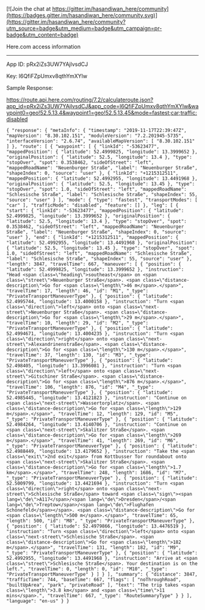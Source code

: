 
[![Join the chat at https://gitter.im/hasandiwan_here/community](https://badges.gitter.im/hasandiwan_here/community.svg)](https://gitter.im/hasandiwan_here/community?utm_source=badge&utm_medium=badge&utm_campaign=pr-badge&utm_content=badge)

Here.com access information
_______

App ID: pRx2iZs3UW7YAjlvsdCJ

Key: l6QfiFZpUmxv8qthYmXYlw

Sample Response:

https://route.api.here.com/routing/7.2/calculateroute.json?app_id=pRx2iZs3UW7YAjlvsdCJ&app_code=l6QfiFZpUmxv8qthYmXYlw&waypoint0=geo!52.5,13.4&waypoint1=geo!52.5,13.45&mode=fastest;car;traffic:disabled

`
{
    "response": {
        "metaInfo": {
            "timestamp": "2019-11-17T22:39:47Z",
            "mapVersion": "8.30.102.151",
            "moduleVersion": "7.2.201945-5735",
            "interfaceVersion": "2.6.74",
            "availableMapVersion": [
                "8.30.102.151"
            ]
        },
        "route": [
            {
                "waypoint": [
                    {
                        "linkId": "-53623477",
                        "mappedPosition": {
                            "latitude": 52.4999825,
                            "longitude": 13.3999652
                        },
                        "originalPosition": {
                            "latitude": 52.5,
                            "longitude": 13.4
                        },
                        "type": "stopOver",
                        "spot": 0.3538462,
                        "sideOfStreet": "left",
                        "mappedRoadName": "Neuenburger Straße",
                        "label": "Neuenburger Straße",
                        "shapeIndex": 0,
                        "source": "user"
                    },
                    {
                        "linkId": "+1215312511",
                        "mappedPosition": {
                            "latitude": 52.4992955,
                            "longitude": 13.4491968
                        },
                        "originalPosition": {
                            "latitude": 52.5,
                            "longitude": 13.45
                        },
                        "type": "stopOver",
                        "spot": 1.0,
                        "sideOfStreet": "left",
                        "mappedRoadName": "Schlesische Straße",
                        "label": "Schlesische Straße",
                        "shapeIndex": 55,
                        "source": "user"
                    }
                ],
                "mode": {
                    "type": "fastest",
                    "transportModes": [
                        "car"
                    ],
                    "trafficMode": "disabled",
                    "feature": []
                },
                "leg": [
                    {
                        "start": {
                            "linkId": "-53623477",
                            "mappedPosition": {
                                "latitude": 52.4999825,
                                "longitude": 13.3999652
                            },
                            "originalPosition": {
                                "latitude": 52.5,
                                "longitude": 13.4
                            },
                            "type": "stopOver",
                            "spot": 0.3538462,
                            "sideOfStreet": "left",
                            "mappedRoadName": "Neuenburger Straße",
                            "label": "Neuenburger Straße",
                            "shapeIndex": 0,
                            "source": "user"
                        },
                        "end": {
                            "linkId": "+1215312511",
                            "mappedPosition": {
                                "latitude": 52.4992955,
                                "longitude": 13.4491968
                            },
                            "originalPosition": {
                                "latitude": 52.5,
                                "longitude": 13.45
                            },
                            "type": "stopOver",
                            "spot": 1.0,
                            "sideOfStreet": "left",
                            "mappedRoadName": "Schlesische Straße",
                            "label": "Schlesische Straße",
                            "shapeIndex": 55,
                            "source": "user"
                        },
                        "length": 3847,
                        "travelTime": 667,
                        "maneuver": [
                            {
                                "position": {
                                    "latitude": 52.4999825,
                                    "longitude": 13.3999652
                                },
                                "instruction": "Head <span class=\"heading\">southeast</span> on <span class=\"street\">Neuenburger Straße</span>. <span class=\"distance-description\">Go for <span class=\"length\">46 m</span>.</span>",
                                "travelTime": 17,
                                "length": 46,
                                "id": "M1",
                                "_type": "PrivateTransportManeuverType"
                            },
                            {
                                "position": {
                                    "latitude": 52.4995744,
                                    "longitude": 13.4000158
                                },
                                "instruction": "Turn <span class=\"direction\">left</span> onto <span class=\"next-street\">Neuenburger Straße</span>. <span class=\"distance-description\">Go for <span class=\"length\">29 m</span>.</span>",
                                "travelTime": 10,
                                "length": 29,
                                "id": "M2",
                                "_type": "PrivateTransportManeuverType"
                            },
                            {
                                "position": {
                                    "latitude": 52.4994671,
                                    "longitude": 13.4004235
                                },
                                "instruction": "Turn <span class=\"direction\">right</span> onto <span class=\"next-street\">Alexandrinenstraße</span>. <span class=\"distance-description\">Go for <span class=\"length\">130 m</span>.</span>",
                                "travelTime": 37,
                                "length": 130,
                                "id": "M3",
                                "_type": "PrivateTransportManeuverType"
                            },
                            {
                                "position": {
                                    "latitude": 52.498405,
                                    "longitude": 13.3996081
                                },
                                "instruction": "Turn <span class=\"direction\">left</span> onto <span class=\"next-street\">Gitschiner Straße</span>. <span class=\"distance-description\">Go for <span class=\"length\">876 m</span>.</span>",
                                "travelTime": 106,
                                "length": 876,
                                "id": "M4",
                                "_type": "PrivateTransportManeuverType"
                            },
                            {
                                "position": {
                                    "latitude": 52.4985445,
                                    "longitude": 13.4121823
                                },
                                "instruction": "Continue on <span class=\"next-street\">Wassertorplatz</span>. <span class=\"distance-description\">Go for <span class=\"length\">129 m</span>.</span>",
                                "travelTime": 12,
                                "length": 129,
                                "id": "M5",
                                "_type": "PrivateTransportManeuverType"
                            },
                            {
                                "position": {
                                    "latitude": 52.4984264,
                                    "longitude": 13.4140706
                                },
                                "instruction": "Continue on <span class=\"next-street\">Skalitzer Straße</span>. <span class=\"distance-description\">Go for <span class=\"length\">269 m</span>.</span>",
                                "travelTime": 41,
                                "length": 269,
                                "id": "M6",
                                "_type": "PrivateTransportManeuverType"
                            },
                            {
                                "position": {
                                    "latitude": 52.4988449,
                                    "longitude": 13.4179652
                                },
                                "instruction": "Take the <span class=\"exit\">2nd exit</span> from Kottbusser Tor roundabout onto <span class=\"next-street\">Skalitzer Straße</span>. <span class=\"distance-description\">Go for <span class=\"length\">1.7 km</span>.</span>",
                                "travelTime": 248,
                                "length": 1686,
                                "id": "M7",
                                "_type": "PrivateTransportManeuverType"
                            },
                            {
                                "position": {
                                    "latitude": 52.5009799,
                                    "longitude": 13.4421694
                                },
                                "instruction": "Turn <span class=\"direction\">right</span> onto <span class=\"next-street\">Schlesische Straße</span> toward <span class=\"sign\"><span lang=\"de\">A117</span>/<span lang=\"de\">Dresden</span>/<span lang=\"de\">Treptow</span>/<span lang=\"de\">Flughafen Schönefeld</span></span>. <span class=\"distance-description\">Go for <span class=\"length\">500 m</span>.</span>",
                                "travelTime": 65,
                                "length": 500,
                                "id": "M8",
                                "_type": "PrivateTransportManeuverType"
                            },
                            {
                                "position": {
                                    "latitude": 52.4979866,
                                    "longitude": 13.4476519
                                },
                                "instruction": "Turn <span class=\"direction\">left</span> onto <span class=\"next-street\">Schlesische Straße</span>. <span class=\"distance-description\">Go for <span class=\"length\">182 m</span>.</span>",
                                "travelTime": 131,
                                "length": 182,
                                "id": "M9",
                                "_type": "PrivateTransportManeuverType"
                            },
                            {
                                "position": {
                                    "latitude": 52.4992955,
                                    "longitude": 13.4491968
                                },
                                "instruction": "Arrive at <span class=\"street\">Schlesische Straße</span>. Your destination is on the left.",
                                "travelTime": 0,
                                "length": 0,
                                "id": "M10",
                                "_type": "PrivateTransportManeuverType"
                            }
                        ]
                    }
                ],
                "summary": {
                    "distance": 3847,
                    "trafficTime": 744,
                    "baseTime": 667,
                    "flags": [
                        "noThroughRoad",
                        "builtUpArea",
                        "park",
                        "privateRoad"
                    ],
                    "text": "The trip takes <span class=\"length\">3.8 km</span> and <span class=\"time\">11 mins</span>.",
                    "travelTime": 667,
                    "_type": "RouteSummaryType"
                }
            }
        ],
        "language": "en-us"
    }
}
`
